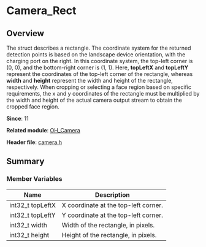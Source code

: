 # Camera_Rect
<!--Kit: Camera Kit-->
<!--Subsystem: Multimedia-->
<!--Owner: @qano-->
<!--Designer: @leo_ysl-->
<!--Tester: @xchaosioda-->
<!--Adviser: @zengyawen-->

## Overview

The struct describes a rectangle. The coordinate system for the returned detection points is based on the landscape device orientation, with the charging port on the right. In this coordinate system, the top-left corner is (0, 0), and the bottom-right corner is (1, 1). Here, **topLeftX** and **topLeftY** represent the coordinates of the top-left corner of the rectangle, whereas **width** and **height** represent the width and height of the rectangle, respectively. When cropping or selecting a face region based on specific requirements, the x and y coordinates of the rectangle must be multiplied by the width and height of the actual camera output stream to obtain the cropped face region.

**Since**: 11

**Related module**: [OH_Camera](capi-oh-camera.md)

**Header file**: [camera.h](capi-camera-h.md)

## Summary

### Member Variables

| Name| Description|
| -- | -- |
| int32_t topLeftX | X coordinate at the top-left corner.|
| int32_t topLeftY | Y coordinate at the top-left corner.|
| int32_t width | Width of the rectangle, in pixels.|
| int32_t height | Height of the rectangle, in pixels.|

